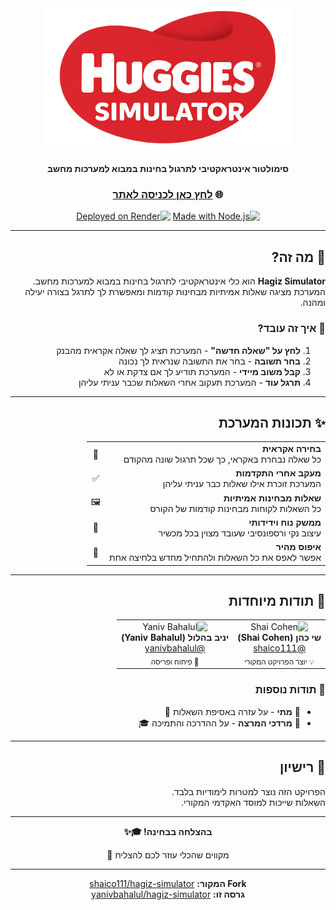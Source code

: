 <div dir="rtl" align="right">

<div align="center">

<img src="LOGO.png?v=2" alt="HAGIZ Simulator Logo" width="400" style="margin-bottom: 10px;" />

**סימולטור אינטראקטיבי לתרגול בחינות במבוא למערכות מחשב**

### 🌐 [לחץ כאן לכניסה לאתר](https://hagiz-simulator.onrender.com)

[![Made with Node.js](https://img.shields.io/badge/Made%20with-Node.js-339933?style=for-the-badge&logo=node.js)](https://nodejs.org/)
[![Deployed on Render](https://img.shields.io/badge/Deployed%20on-Render-46E3B7?style=for-the-badge&logo=render)](https://render.com)

</div>

---

## 📖 מה זה?

**Hagiz Simulator** הוא כלי אינטראקטיבי לתרגול בחינות במבוא למערכות מחשב. המערכת מציגה שאלות אמיתיות מבחינות קודמות ומאפשרת לך לתרגל בצורה יעילה ומהנה.

### 🎯 איך זה עובד?

1. **לחץ על "שאלה חדשה"** - המערכת תציג לך שאלה אקראית מהבנק
2. **בחר תשובה** - בחר את התשובה שנראית לך נכונה
3. **קבל משוב מיידי** - המערכת תודיע לך אם צדקת או לא
4. **תרגל עוד** - המערכת תעקוב אחרי השאלות שכבר עניתי עליהן

---

## ✨ תכונות המערכת

<table dir="rtl">
<tr>
<td><b>בחירה אקראית</b><br/>כל שאלה נבחרת באקראי, כך שכל תרגול שונה מהקודם</td>
<td align="center">🎲</td>
</tr>
<tr>
<td><b>מעקב אחרי התקדמות</b><br/>המערכת זוכרת אילו שאלות כבר עניתי עליהן</td>
<td align="center">✅</td>
</tr>
<tr>
<td><b>שאלות מבחינות אמיתיות</b><br/>כל השאלות לקוחות מבחינות קודמות של הקורס</td>
<td align="center">🖼️</td>
</tr>
<tr>
<td><b>ממשק נוח וידידותי</b><br/>עיצוב נקי ורספונסיבי שעובד מצוין בכל מכשיר</td>
<td align="center">🎨</td>
</tr>
<tr>
<td><b>איפוס מהיר</b><br/>אפשר לאפס את כל השאלות ולהתחיל מחדש בלחיצה אחת</td>
<td align="center">🔄</td>
</tr>
</table>

---

## 👏 תודות מיוחדות

<table dir="rtl">
<tr>
<td align="center">
<img src="https://github.com/shaico111.png" width="100px;" alt="Shai Cohen"/><br/>
<b>שי כהן (Shai Cohen)</b><br/>
<a href="https://github.com/shaico111">@shaico111</a><br/>
<sub>💡 יוצר הפרויקט המקורי</sub>
</td>
<td align="center">
<img src="https://github.com/yanivbahalul.png" width="100px;" alt="Yaniv Bahalul"/><br/>
<b>יניב בהלול (Yaniv Bahalul)</b><br/>
<a href="https://github.com/yanivbahalul">@yanivbahalul</a><br/>
<sub>🚀 פיתוח ופריסה</sub>
</td>
</tr>
</table>

### 🙏 תודות נוספות
- 💜 **מתי** - על עזרה באסיפת השאלות 📸
- 💜 **מרדכי המרצה** - על ההדרכה והתמיכה 🎓

---

## 📄 רישיון

הפרויקט הזה נוצר למטרות לימודיות בלבד.  
השאלות שייכות למוסד האקדמי המקורי.

---

<div align="center">

**בהצלחה בבחינה! 🎓✨**

מקווים שהכלי עוזר לכם להצליח 💪

---

**Fork המקור:** [shaico111/hagiz-simulator](https://github.com/shaico111/hagiz-simulator)  
**גרסה זו:** [yanivbahalul/hagiz-simulator](https://github.com/yanivbahalul/hagiz-simulator)

</div>

</div>
